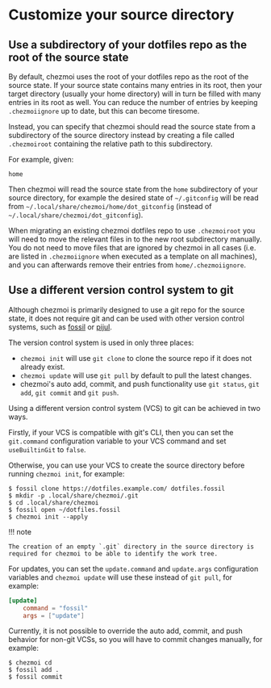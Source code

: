 # Customize your source directory

## Use a subdirectory of your dotfiles repo as the root of the source state

By default, chezmoi uses the root of your dotfiles repo as the root of the
source state. If your source state contains many entries in its root, then your
target directory (usually your home directory) will in turn be filled with many
entries in its root as well. You can reduce the number of entries by keeping
`.chezmoiignore` up to date, but this can become tiresome.

Instead, you can specify that chezmoi should read the source state from a
subdirectory of the source directory instead by creating a file called
`.chezmoiroot` containing the relative path to this subdirectory.

For example, given:

``` title="~/.local/share/chezmoi/.chezmoiroot"
home
```

Then chezmoi will read the source state from the `home` subdirectory of your
source directory, for example the desired state of `~/.gitconfig` will be read
from `~/.local/share/chezmoi/home/dot_gitconfig` (instead of
`~/.local/share/chezmoi/dot_gitconfig`).

When migrating an existing chezmoi dotfiles repo to use `.chezmoiroot` you will
need to move the relevant files in to the new root subdirectory manually. You
do not need to move files that are ignored by chezmoi in all cases (i.e. are
listed in `.chezmoiignore` when executed as a template on all machines), and
you can afterwards remove their entries from `home/.chezmoiignore`.

## Use a different version control system to git

Although chezmoi is primarily designed to use a git repo for the source state,
it does not require git and can be used with other version control systems, such
as [fossil](https://www.fossil-scm.org/) or [pijul](https://pijul.org/).

The version control system is used in only three places:

* `chezmoi init` will use `git clone` to clone the source repo if it does not
  already exist.
* `chezmoi update` will use `git pull` by default to pull the latest changes.
* chezmoi's auto add, commit, and push functionality use `git status`, `git
  add`, `git commit` and `git push`.

Using a different version control system (VCS) to git can be achieved in two
ways.

Firstly, if your VCS is compatible with git's CLI, then you can set the
`git.command` configuration variable to your VCS command and set `useBuiltinGit`
to `false`.

Otherwise, you can use your VCS to create the source directory before running
`chezmoi init`, for example:

```console
$ fossil clone https://dotfiles.example.com/ dotfiles.fossil
$ mkdir -p .local/share/chezmoi/.git
$ cd .local/share/chezmoi
$ fossil open ~/dotfiles.fossil
$ chezmoi init --apply
```

!!! note

    The creation of an empty `.git` directory in the source directory is
    required for chezmoi to be able to identify the work tree.

For updates, you can set the `update.command` and `update.args` configuration
variables and `chezmoi update` will use these instead of `git pull`, for example:

```toml title="~/.config/chezmoi/chezmoi.toml"
[update]
    command = "fossil"
    args = ["update"]
```

Currently, it is not possible to override the auto add, commit, and push
behavior for non-git VCSs, so you will have to commit changes manually, for
example:

```console
$ chezmoi cd
$ fossil add .
$ fossil commit
```
